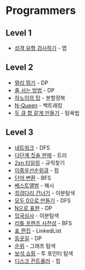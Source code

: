 # Programmers
## Level 1
- [성격 유형 검사하기](https://school.programmers.co.kr/learn/courses/30/lessons/118666) - 맵

## Level 2
- [멀리 뛰기](https://school.programmers.co.kr/learn/courses/30/lessons/12914) - DP
- [줄 서는 방법](https://school.programmers.co.kr/learn/courses/30/lessons/12936) - DP
- [하노이의 탑](https://school.programmers.co.kr/learn/courses/30/lessons/12946) - 분할정복
- [N-Queen](https://school.programmers.co.kr/learn/courses/30/lessons/12952) - 백트래킹
- [두 큐 합 같게 만들기](https://school.programmers.co.kr/learn/courses/30/lessons/118667) - 탐욕법

## Level 3
- [네트워크](https://programmers.co.kr/learn/courses/30/lessons/43162) - DFS
- [다단계 칫솔 판매](https://programmers.co.kr/learn/courses/30/lessons/77486) - 트리
- [2xn 타일링](https://programmers.co.kr/learn/courses/30/lessons/12900) - 규칙찾기
- [이중우선순위큐](https://programmers.co.kr/learn/courses/30/lessons/42628) - 힙
- [단어 변환](https://programmers.co.kr/learn/courses/30/lessons/43163) - BFS
- [베스트앨범](https://programmers.co.kr/learn/courses/30/lessons/42579) - 해시
- [징검다리 건너기](https://programmers.co.kr/learn/courses/30/lessons/64062) - 이분탐색
- [모두 0으로 만들기](https://programmers.co.kr/learn/courses/30/lessons/76503) - DFS
- [N으로 표현](https://programmers.co.kr/learn/courses/30/lessons/42895) - DP
- [입국심사](https://programmers.co.kr/learn/courses/30/lessons/43238) - 이분탐색
- [리틀 프렌즈 사천성](https://programmers.co.kr/learn/courses/30/lessons/1836) - BFS
- [표 편집](https://programmers.co.kr/learn/courses/30/lessons/81303) - LinkedList
- [등굣길](https://programmers.co.kr/learn/courses/30/lessons/42898) - DP
- [순위](https://school.programmers.co.kr/learn/courses/30/lessons/49191) - 그래프 탐색
- [보석 쇼핑](https://school.programmers.co.kr/learn/courses/30/lessons/67258) - 투 포인터 탐색
- [디스크 컨트롤러](https://school.programmers.co.kr/learn/courses/30/lessons/42627) - 힙